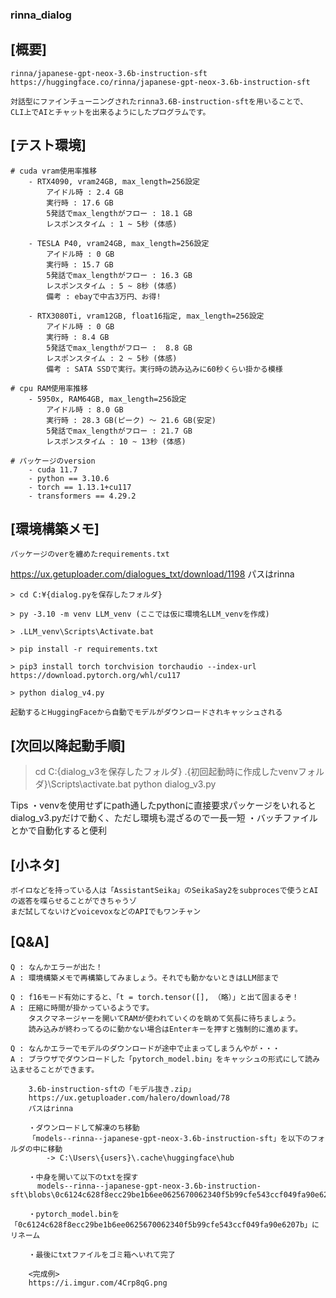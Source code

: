 ### rinna_dialog

## [概要]
    rinna/japanese-gpt-neox-3.6b-instruction-sft
    https://huggingface.co/rinna/japanese-gpt-neox-3.6b-instruction-sft

    対話型にファインチューニングされたrinna3.6B-instruction-sftを用いることで、
    CLI上でAIとチャットを出来るようにしたプログラムです。

  
## [テスト環境]
    # cuda vram使用率推移
        - RTX4090, vram24GB, max_length=256設定
            アイドル時 : 2.4 GB
            実行時 : 17.6 GB
            5発話でmax_lengthがフロー : 18.1 GB
            レスポンスタイム : 1 ~ 5秒 (体感)

        - TESLA P40, vram24GB, max_length=256設定
            アイドル時 : 0 GB
            実行時 : 15.7 GB
            5発話でmax_lengthがフロー : 16.3 GB
            レスポンスタイム : 5 ~ 8秒 (体感)
            備考 : ebayで中古3万円、お得!

        - RTX3080Ti, vram12GB, float16指定, max_length=256設定
            アイドル時 : 0 GB
            実行時 : 8.4 GB
            5発話でmax_lengthがフロー :  8.8 GB
            レスポンスタイム : 2 ~ 5秒 (体感)
            備考 : SATA SSDで実行。実行時の読み込みに60秒くらい掛かる模様
            
    # cpu RAM使用率推移
        - 5950x, RAM64GB, max_length=256設定
            アイドル時 : 8.0 GB
            実行時 : 28.3 GB(ピーク) ～ 21.6 GB(安定)
            5発話でmax_lengthがフロー : 21.7 GB
            レスポンスタイム : 10 ~ 13秒 (体感)
            
    # パッケージのversion
        - cuda 11.7
        - python == 3.10.6
        - torch == 1.13.1+cu117
        - transformers == 4.29.2
  
    
## [環境構築メモ]
    パッケージのverを纏めたrequirements.txt
   https://ux.getuploader.com/dialogues_txt/download/1198
    パスはrinna

    > cd C:¥{dialog.pyを保存したフォルダ}
    
    > py -3.10 -m venv LLM_venv (ここでは仮に環境名LLM_venvを作成)
    
    > .LLM_venv\Scripts\Activate.bat

    > pip install -r requirements.txt

    > pip3 install torch torchvision torchaudio --index-url https://download.pytorch.org/whl/cu117
 
    > python dialog_v4.py

    起動するとHuggingFaceから自動でモデルがダウンロードされキャッシュされる
   

## [次回以降起動手順]
   > cd C:\{dialog_v3を保存したフォルダ}
   > .\{初回起動時に作成したvenvフォルダ}\Scripts\activate.bat
   > python dialog_v3.py

   Tips
     ・venvを使用せずにpath通したpythonに直接要求パッケージをいれるとdialog_v3.pyだけで動く、ただし環境も混ざるので一長一短
     ・バッチファイルとかで自動化すると便利


## [小ネタ]
    ボイロなどを持っている人は「AssistantSeika」のSeikaSay2をsubprocesで使うとAIの返答を喋らせることができちゃうゾ
    まだ試してないけどvoicevoxなどのAPIでもワンチャン

## [Q&A]
    Q : なんかエラーが出た！
    A : 環境構築メモで再構築してみましょう。それでも動かないときはLLM部まで

    Q : f16モード有効にすると、「t = torch.tensor([], （略）」と出て固まるぞ！
    A : 圧縮に時間が掛かっているようです。
        タスクマネージャーを開いてRAMが使われていくのを眺めて気長に待ちましょう。
        読み込みが終わってるのに動かない場合はEnterキーを押すと強制的に進めます。

    Q : なんかエラーでモデルのダウンロードが途中で止まってしまうんやが・・・
    A : ブラウザでダウンロードした「pytorch_model.bin」をキャッシュの形式にして読み込ませることができます。

        3.6b-instruction-sftの「モデル抜き.zip」
        https://ux.getuploader.com/halero/download/78
        パスはrinna

        ・ダウンロードして解凍のち移動
        「models--rinna--japanese-gpt-neox-3.6b-instruction-sft」を以下のフォルダの中に移動
            -> C:\Users\{users}\.cache\huggingface\hub

        ・中身を開いて以下のtxtを探す
          models--rinna--japanese-gpt-neox-3.6b-instruction-sft\blobs\0c6124c628f8ecc29be1b6ee0625670062340f5b99cfe543ccf049fa90e6207b.txt

        ・pytorch_model.binを「0c6124c628f8ecc29be1b6ee0625670062340f5b99cfe543ccf049fa90e6207b」にリネーム

        ・最後にtxtファイルをゴミ箱へいれて完了

        <完成例>
        https://i.imgur.com/4Crp8qG.png
